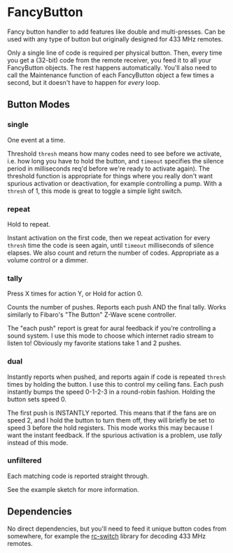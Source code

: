 # FancyButton
Fancy button handler to add features like double and multi-presses. Can be used with any type of button but originally designed for 433 MHz remotes.

Only a single line of code is required per physical button.
Then, every time you get a (32-bit) code from the remote receiver, you feed it to all your FancyButton objects. The rest happens automatically.
You'll also need to call the Maintenance function of each FancyButton object a few times a second, but it doesn't have to happen for _every_ loop.

## Button Modes

### single

One event at a time.

Threshold `thresh` means how many codes need to see before we activate, i.e. how long you have to hold the button, and `timeout` specifies the silence period in milliseconds req'd before we're ready to activate again). The threshold function is appropriate for things where you really don't want spurious activation or deactivation, for example controlling a pump.
With a `thresh` of 1, this mode is great to toggle a simple light switch.


### repeat

Hold to repeat.

Instant activation on the first code, then we repeat activation for every `thresh` time the code is seen again, until `timeout` milliseconds of silence elapses. We also count and return the number of codes.
Appropriate as a volume control or a dimmer.



### tally

Press X times for action Y, or Hold for action 0.

Counts the number of pushes. Reports each push AND the final tally.
Works similarly to Fibaro's "The Button" Z-Wave scene controller.

The "each push" report is great for aural feedback if you're controlling a sound system. I use this mode to choose which internet radio stream to listen to! Obviously my favorite stations take 1 and 2 pushes.


### dual

Instantly reports when pushed, and reports again if code is repeated `thresh` times by holding the button.
I use this to control my ceiling fans.
Each push instantly bumps the speed 0-1-2-3 in a round-robin fashion. Holding the button sets speed 0.

The first push is INSTANTLY reported. This means that if the fans are on speed 2, and I hold the button to turn them off, they will briefly be set to speed 3 before the hold registers.
This mode works this may because I want the instant feedback. If the spurious activation is a problem, use _tally_ instead of this mode.


### unfiltered

Each matching code is reported straight through.


See the example sketch for more information.




## Dependencies

No direct dependencies, but you'll need to feed it unique button codes from somewhere, for example the [rc-switch](https://github.com/sui77/rc-switch) library for decoding 433 MHz remotes.

